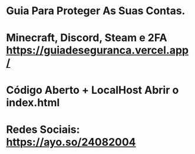 # Guia Para Proteger As Suas Contas.
# Minecraft, Discord, Steam e 2FA https://guiadeseguranca.vercel.app/
# Código Aberto + LocalHost Abrir o index.html
# Redes Sociais: https://ayo.so/24082004
